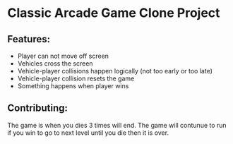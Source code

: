 # Classic Arcade Game Clone Project

## Features:

* Player can not move off screen
* Vehicles cross the screen
* Vehicle-player collisions happen logically (not too early or too late)
* Vehicle-player collision resets the game
* Something happens when player wins

## Contributing: 

The game is when you dies 3 times will end. The game will contunue to run if you win to go to next level until you die then it is over.
